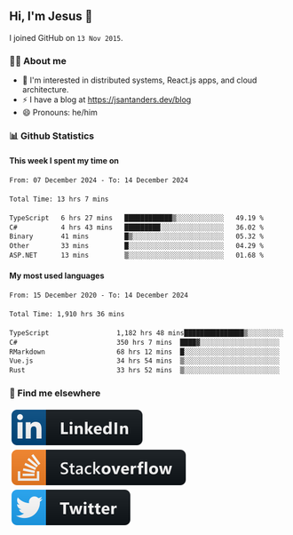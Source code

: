 ## Hi, I'm Jesus 👋

I joined GitHub on `13 Nov 2015`.

<!-- Talking about you -->

### 👨‍💻 About me

- 👦 I'm interested in distributed systems, React.js apps, and cloud architecture.
- ⚡️ I have a blog at <https://jsantanders.dev/blog>
- 😄 Pronouns: he/him

### 📊 Github Statistics

#### This week I spent my time on

<!--START_SECTION:weekly-->

```txt
From: 07 December 2024 - To: 14 December 2024

Total Time: 13 hrs 7 mins

TypeScript   6 hrs 27 mins   ████████████▒░░░░░░░░░░░░   49.19 %
C#           4 hrs 43 mins   █████████░░░░░░░░░░░░░░░░   36.02 %
Binary       41 mins         █▒░░░░░░░░░░░░░░░░░░░░░░░   05.32 %
Other        33 mins         █░░░░░░░░░░░░░░░░░░░░░░░░   04.29 %
ASP.NET      13 mins         ▒░░░░░░░░░░░░░░░░░░░░░░░░   01.68 %
```

<!--END_SECTION:weekly-->

#### My most used languages

<!--START_SECTION:alltime-->

```txt
From: 15 December 2020 - To: 14 December 2024

Total Time: 1,910 hrs 36 mins

TypeScript                 1,182 hrs 48 mins███████████████▒░░░░░░░░░   61.91 %
C#                         350 hrs 7 mins  ████▓░░░░░░░░░░░░░░░░░░░░   18.33 %
RMarkdown                  68 hrs 12 mins  █░░░░░░░░░░░░░░░░░░░░░░░░   03.57 %
Vue.js                     34 hrs 54 mins  ▒░░░░░░░░░░░░░░░░░░░░░░░░   01.83 %
Rust                       33 hrs 52 mins  ▒░░░░░░░░░░░░░░░░░░░░░░░░   01.77 %
```

<!--END_SECTION:alltime-->

### 📢 Find me elsewhere

<p>
  <a target="_blank" href="https://linkedin.com/in/jsantanders">
    <img src="https://github.com/jsantanders/jsantanders/blob/master/img/linkedin.svg" alt="LinkedIn" style="vertical-align:top; margin:4px">
  </a>
  
  <a target="_blank" href="https://stackoverflow.com/users/7318331/jesus-santander">
    <img src="https://github.com/jsantanders/jsantanders/blob/master/img/stackoverflow.svg" alt="StackOverflow" style="vertical-align:top; margin:4px">
  </a>
  
  <a target="_blank" href="http://twitter.com/jsantanders">
    <img src="https://github.com/jsantanders/jsantanders/blob/master/img/twitter.svg" alt="Twitter" style="vertical-align:top; margin:4px">
  </a>
</p>
